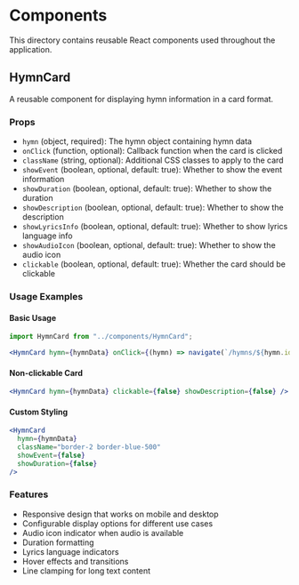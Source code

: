 # Components

This directory contains reusable React components used throughout the application.

## HymnCard

A reusable component for displaying hymn information in a card format.

### Props

- `hymn` (object, required): The hymn object containing hymn data
- `onClick` (function, optional): Callback function when the card is clicked
- `className` (string, optional): Additional CSS classes to apply to the card
- `showEvent` (boolean, optional, default: true): Whether to show the event information
- `showDuration` (boolean, optional, default: true): Whether to show the duration
- `showDescription` (boolean, optional, default: true): Whether to show the description
- `showLyricsInfo` (boolean, optional, default: true): Whether to show lyrics language info
- `showAudioIcon` (boolean, optional, default: true): Whether to show the audio icon
- `clickable` (boolean, optional, default: true): Whether the card should be clickable

### Usage Examples

#### Basic Usage

```jsx
import HymnCard from "../components/HymnCard";

<HymnCard hymn={hymnData} onClick={(hymn) => navigate(`/hymns/${hymn.id}`)} />;
```

#### Non-clickable Card

```jsx
<HymnCard hymn={hymnData} clickable={false} showDescription={false} />
```

#### Custom Styling

```jsx
<HymnCard
  hymn={hymnData}
  className="border-2 border-blue-500"
  showEvent={false}
  showDuration={false}
/>
```

### Features

- Responsive design that works on mobile and desktop
- Configurable display options for different use cases
- Audio icon indicator when audio is available
- Duration formatting
- Lyrics language indicators
- Hover effects and transitions
- Line clamping for long text content
